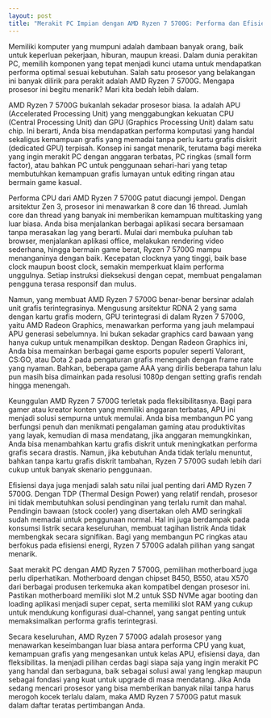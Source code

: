 ```yaml
---
layout: post
title: "Merakit PC Impian dengan AMD Ryzen 7 5700G: Performa dan Efisiensi Tanpa Kompromi"
---
```


Memiliki komputer yang mumpuni adalah dambaan banyak orang, baik untuk keperluan pekerjaan, hiburan, maupun kreasi. Dalam dunia perakitan PC, memilih komponen yang tepat menjadi kunci utama untuk mendapatkan performa optimal sesuai kebutuhan. Salah satu prosesor yang belakangan ini banyak dilirik para perakit adalah AMD Ryzen 7 5700G. Mengapa prosesor ini begitu menarik? Mari kita bedah lebih dalam.

AMD Ryzen 7 5700G bukanlah sekadar prosesor biasa. Ia adalah APU (Accelerated Processing Unit) yang menggabungkan kekuatan CPU (Central Processing Unit) dan GPU (Graphics Processing Unit) dalam satu chip. Ini berarti, Anda bisa mendapatkan performa komputasi yang handal sekaligus kemampuan grafis yang memadai tanpa perlu kartu grafis diskrit (dedicated GPU) terpisah. Konsep ini sangat menarik, terutama bagi mereka yang ingin merakit PC dengan anggaran terbatas, PC ringkas (small form factor), atau bahkan PC untuk penggunaan sehari-hari yang tetap membutuhkan kemampuan grafis lumayan untuk editing ringan atau bermain game kasual.

Performa CPU dari AMD Ryzen 7 5700G patut diacungi jempol. Dengan arsitektur Zen 3, prosesor ini menawarkan 8 core dan 16 thread. Jumlah core dan thread yang banyak ini memberikan kemampuan multitasking yang luar biasa. Anda bisa menjalankan berbagai aplikasi secara bersamaan tanpa merasakan lag yang berarti. Mulai dari membuka puluhan tab browser, menjalankan aplikasi office, melakukan rendering video sederhana, hingga bermain game berat, Ryzen 7 5700G mampu menanganinya dengan baik. Kecepatan clocknya yang tinggi, baik base clock maupun boost clock, semakin memperkuat klaim performa unggulnya. Setiap instruksi dieksekusi dengan cepat, membuat pengalaman pengguna terasa responsif dan mulus.

Namun, yang membuat AMD Ryzen 7 5700G benar-benar bersinar adalah unit grafis terintegrasinya. Mengusung arsitektur RDNA 2 yang sama dengan kartu grafis modern, GPU terintegrasi di dalam Ryzen 7 5700G, yaitu AMD Radeon Graphics, menawarkan performa yang jauh melampaui APU generasi sebelumnya. Ini bukan sekadar graphics card bawaan yang hanya cukup untuk menampilkan desktop. Dengan Radeon Graphics ini, Anda bisa memainkan berbagai game esports populer seperti Valorant, CS:GO, atau Dota 2 pada pengaturan grafis menengah dengan frame rate yang nyaman. Bahkan, beberapa game AAA yang dirilis beberapa tahun lalu pun masih bisa dimainkan pada resolusi 1080p dengan setting grafis rendah hingga menengah.

Keunggulan AMD Ryzen 7 5700G terletak pada fleksibilitasnya. Bagi para gamer atau kreator konten yang memiliki anggaran terbatas, APU ini menjadi solusi sempurna untuk memulai. Anda bisa membangun PC yang berfungsi penuh dan menikmati pengalaman gaming atau produktivitas yang layak, kemudian di masa mendatang, jika anggaran memungkinkan, Anda bisa menambahkan kartu grafis diskrit untuk meningkatkan performa grafis secara drastis. Namun, jika kebutuhan Anda tidak terlalu menuntut, bahkan tanpa kartu grafis diskrit tambahan, Ryzen 7 5700G sudah lebih dari cukup untuk banyak skenario penggunaan.

Efisiensi daya juga menjadi salah satu nilai jual penting dari AMD Ryzen 7 5700G. Dengan TDP (Thermal Design Power) yang relatif rendah, prosesor ini tidak membutuhkan solusi pendinginan yang terlalu rumit dan mahal. Pendingin bawaan (stock cooler) yang disertakan oleh AMD seringkali sudah memadai untuk penggunaan normal. Hal ini juga berdampak pada konsumsi listrik secara keseluruhan, membuat tagihan listrik Anda tidak membengkak secara signifikan. Bagi yang membangun PC ringkas atau berfokus pada efisiensi energi, Ryzen 7 5700G adalah pilihan yang sangat menarik.

Saat merakit PC dengan AMD Ryzen 7 5700G, pemilihan motherboard juga perlu diperhatikan. Motherboard dengan chipset B450, B550, atau X570 dari berbagai produsen terkemuka akan kompatibel dengan prosesor ini. Pastikan motherboard memiliki slot M.2 untuk SSD NVMe agar booting dan loading aplikasi menjadi super cepat, serta memiliki slot RAM yang cukup untuk mendukung konfigurasi dual-channel, yang sangat penting untuk memaksimalkan performa grafis terintegrasi.

Secara keseluruhan, AMD Ryzen 7 5700G adalah prosesor yang menawarkan keseimbangan luar biasa antara performa CPU yang kuat, kemampuan grafis yang mengesankan untuk kelas APU, efisiensi daya, dan fleksibilitas. Ia menjadi pilihan cerdas bagi siapa saja yang ingin merakit PC yang handal dan serbaguna, baik sebagai solusi awal yang lengkap maupun sebagai fondasi yang kuat untuk upgrade di masa mendatang. Jika Anda sedang mencari prosesor yang bisa memberikan banyak nilai tanpa harus merogoh kocek terlalu dalam, maka AMD Ryzen 7 5700G patut masuk dalam daftar teratas pertimbangan Anda.
